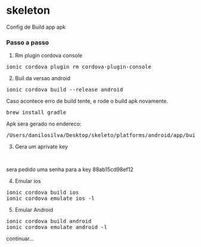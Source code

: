 # skeleton 

Config de Build app apk

### Passo a passo

1. Rm plugin cordova console

<pre>
ionic cordova plugin rm cordova-plugin-console
</pre>
2. Buil da versao android

<pre>
ionic cordova build --release android
</pre>

Caso acontece erro de build tente, e rode o build apk novamente.
<pre>
brew install gradle
</pre>

Apk sera gerado no endereco:
<pre>
/Users/danilosilva/Desktop/skeleto/platforms/android/app/build/outputs/apk/release/app-release-unsigned.apk
</pre>

3. Gera um aprivate key
<pre>

</pre>

sera pedido uma senha para a key
88ab15cd98ef12

4. Emular ios
<pre>
ionic cordova build ios 
ionic cordova emulate ios -l
</pre>

5. Emular Android
<pre>
ionic cordova build android
ionic cordova emulate android -l
</pre>

continuar...
